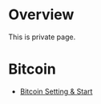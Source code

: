 Overview
===================
This is private page.


# Bitcoin
* [Bitcoin Setting & Start](https://github.com/chuntaek/bitcoin-setting2start)
